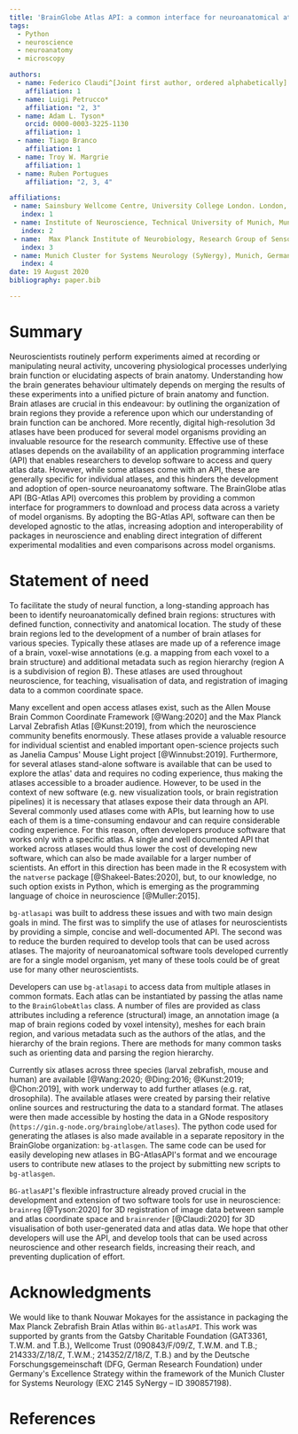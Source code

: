 ```yaml
---
title: 'BrainGlobe Atlas API: a common interface for neuroanatomical atlases'
tags:
  - Python
  - neuroscience
  - neuroanatomy
  - microscopy

authors:
  - name: Federico Claudi^[Joint first author, ordered alphabetically]
    affiliation: 1
  - name: Luigi Petrucco*
    affiliation: "2, 3"
  - name: Adam L. Tyson*
    orcid: 0000-0003-3225-1130
    affiliation: 1
  - name: Tiago Branco
    affiliation: 1
  - name: Troy W. Margrie
    affiliation: 1
  - name: Ruben Portugues
    affiliation: "2, 3, 4"

affiliations:
 - name: Sainsbury Wellcome Centre, University College London. London, U.K.
   index: 1
 - name: Institute of Neuroscience, Technical University of Munich, Munich, Germany
   index: 2
 - name:  Max Planck Institute of Neurobiology, Research Group of Sensorimotor Control, Martinsried, Germany
   index: 3
 - name: Munich Cluster for Systems Neurology (SyNergy), Munich, Germany
   index: 4
date: 19 August 2020
bibliography: paper.bib

---
```


# Summary
Neuroscientists routinely perform experiments aimed at recording or manipulating neural activity, uncovering physiological processes underlying brain function or elucidating aspects of brain anatomy. Understanding how the brain generates behaviour ultimately depends on merging the results of these experiments into a unified picture of brain anatomy and function. Brain atlases are crucial in this endeavour: by outlining the organization of brain regions they provide a reference upon which our understanding of brain function can be anchored. More recently, digital high-resolution 3d atlases have been produced for several model organisms providing an invaluable resource for the research community. 
Effective use of these atlases depends on the availability of an application programming interface (API) that enables researchers to develop software to access and query atlas data. However, while some atlases come with an API, these are generally specific for individual atlases, and this hinders the development and adoption of open-source neuroanatomy software. 
The BrainGlobe atlas API (BG-Atlas API) overcomes this problem by providing a common interface for programmers to download and process data  across a variety of model organisms. By adopting the BG-Atlas API, software can then be developed agnostic to the atlas, increasing adoption and interoperability of packages in neuroscience and enabling direct integration of different experimental modalities and even comparisons across model organisms. 

# Statement of need 
To facilitate the study of neural function, a long-standing approach has been to identify neuroanatomically defined brain regions: structures with defined function, connectivity and anatomical location. The study of these brain regions led to the development of a number of brain atlases for various species. Typically these atlases are made up of a reference image of a brain, voxel-wise annotations (e.g. a mapping from each voxel to a brain structure) and additional metadata such as region hierarchy (region A is a subdivision of region B). These atlases are used throughout neuroscience, for teaching, visualisation of data, and registration of imaging data to a common coordinate space.

Many excellent and open access atlases exist, such as the Allen Mouse Brain Common Coordinate Framework [@Wang:2020] and the Max Planck Larval Zebrafish Atlas [@Kunst:2019], from which the neuroscience community benefits enormously. These atlases provide a valuable resource for individual scientist and enabled important open-science projects such as Janelia Campus' Mouse Light project [@Winnubst:2019].  Furthermore, for several atlases stand-alone software is available that can be used to explore the atlas' data and requires no coding experience, thus making the atlases accessible to a broader audience. 
However, to be used in the context of new software (e.g. new visualization tools, or brain registration pipelines)  it is necessary that atlases expose their data through an API. 
Several commonly used atlases come with APIs, but learning how to use each of them is a time-consuming endavour and can require considerable coding experience. For this reason, often developers produce software that works only with a specific atlas. 
A single and well documented API that worked across atlases would thus lower the cost of developing new software, which can also be made available for a larger number of scientists. An effort in this direction has been made in the R ecosystem  with the `natverse` package [@Shakeel-Bates:2020], but, to our knowledge, no such option exists in Python, which is emerging as the programming language of choice in neuroscience [@Muller:2015].

`bg-atlasapi` was built to address these issues and with two main design goals in mind. The first was to simplify the use of atlases for neuroscientists by providing a simple, concise and well-documented API. The second was to reduce the burden required to develop tools that can be used across atlases. The majority of neuroanatomical software tools developed currently are for a single model organism, yet many of these tools could be of great use for many other neuroscientists. 

Developers can use `bg-atlasapi` to access data from multiple atlases in common formats. Each atlas can be instantiated by passing the atlas name to the `BrainGlobeAtlas` class. A number of files are provided as class attributes including a reference (structural) image, an annotation image (a map of brain regions coded by voxel intensity), meshes for each brain region, and various metadata such as the authors of the atlas, and the hierarchy of the brain regions. There are methods for many common tasks such as orienting data and parsing the region hierarchy.

Currently six atlases across three species (larval zebrafish, mouse and human) are available [@Wang:2020; @Ding:2016; @Kunst:2019; @Chon:2019], with work underway to add further atlases (e.g. rat, drosophila). The available atlases were created by parsing their relative online sources and restructuring the data to a standard format. The atlases were then made accessible by hosting the data in a GNode respository (`https://gin.g-node.org/brainglobe/atlases`). The python code used for generating the atlases is also made available in a separate repository in the BrainGlobe organization: `bg-atlasgen`. The same code can be used for easily developing new atlases in BG-AtlasAPI's format and we encourage users to contribute new atlases to the project by submitting new scripts to `bg-atlasgen`.

`BG-atlasAPI`'s flexible infrastructure already proved crucial in the development and extension of two software tools for use in neuroscience: `brainreg` [@Tyson:2020] for 3D registration of image data between sample and atlas coordinate space and `brainrender` [@Claudi:2020] for 3D visualisation of both user-generated data and atlas data.
We hope that other developers will use the API, and develop tools that can be used across neuroscience and other research fields, increasing their reach, and preventing duplication of effort.

# Acknowledgments
We would like to thank Nouwar Mokayes for the assistance in packaging the Max Planck Zebrafish Brain Atlas within `BG-atlasAPI`. This work was supported by grants from the Gatsby Charitable Foundation (GAT3361, T.W.M. and T.B.), Wellcome Trust (090843/F/09/Z, T.W.M. and T.B.; 214333/Z/18/Z, T.W.M.; 214352/Z/18/Z, T.B.) and by the Deutsche Forschungsgemeinschaft (DFG, German Research Foundation) under Germany's Excellence Strategy within the framework of the Munich Cluster for Systems Neurology (EXC 2145 SyNergy – ID 390857198).

# References
